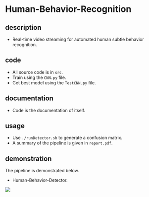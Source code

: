 # Human-Behavior-Recognition

## description
- Real-time video streaming for automated human subtle behavior recognition.


## code
- All source code is in `src`.
- Train using the `CNN.py` file.
- Get best model using the `TestCNN.py` file.

## documentation
- Code is the documentation of itself.

## usage
- Use `./runDetector.sh` to generate a confusion matrix.
- A summary of the pipeline is given in `report.pdf`.

## demonstration
The pipeline is demonstrated below.

- Human-Behavior-Detector.

 ![](./video/behavior-detector.gif)
